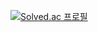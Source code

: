 [![Solved.ac
프로필](http://mazassumnida.wtf/api/v2/generate_badge?boj=gofeel8)](https://solved.ac/gofeel8)
